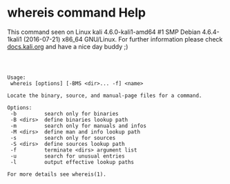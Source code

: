 # whereis command Help

 This command seen on Linux kali 4.6.0-kali1-amd64 #1 SMP Debian 4.6.4-1kali1 (2016-07-21) x86_64 GNU/Linux. For further information please check [docs.kali.org](docs.kali.org) and have a nice day buddy ;) 

~~~



Usage:
 whereis [options] [-BMS <dir>... -f] <name>

Locate the binary, source, and manual-page files for a command.

Options:
 -b         search only for binaries
 -B <dirs>  define binaries lookup path
 -m         search only for manuals and infos
 -M <dirs>  define man and info lookup path
 -s         search only for sources
 -S <dirs>  define sources lookup path
 -f         terminate <dirs> argument list
 -u         search for unusual entries
 -l         output effective lookup paths

For more details see whereis(1).

~~~
